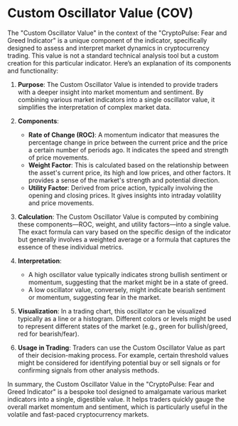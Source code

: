 # Custom Oscillator Value (COV)

The "Custom Oscillator Value" in the context of the "CryptoPulse: Fear and Greed Indicator" is a unique component of the indicator, specifically designed to assess and interpret market dynamics in cryptocurrency trading. This value is not a standard technical analysis tool but a custom creation for this particular indicator. Here’s an explanation of its components and functionality:

1. **Purpose**: The Custom Oscillator Value is intended to provide traders with a deeper insight into market momentum and sentiment. By combining various market indicators into a single oscillator value, it simplifies the interpretation of complex market data.

2. **Components**:
   - **Rate of Change (ROC)**: A momentum indicator that measures the percentage change in price between the current price and the price a certain number of periods ago. It indicates the speed and strength of price movements.
   - **Weight Factor**: This is calculated based on the relationship between the asset's current price, its high and low prices, and other factors. It provides a sense of the market's strength and potential direction.
   - **Utility Factor**: Derived from price action, typically involving the opening and closing prices. It gives insights into intraday volatility and price movements.

3. **Calculation**: The Custom Oscillator Value is computed by combining these components—ROC, weight, and utility factors—into a single value. The exact formula can vary based on the specific design of the indicator but generally involves a weighted average or a formula that captures the essence of these individual metrics.

4. **Interpretation**:
   - A high oscillator value typically indicates strong bullish sentiment or momentum, suggesting that the market might be in a state of greed.
   - A low oscillator value, conversely, might indicate bearish sentiment or momentum, suggesting fear in the market.

5. **Visualization**: In a trading chart, this oscillator can be visualized typically as a line or a histogram. Different colors or levels might be used to represent different states of the market (e.g., green for bullish/greed, red for bearish/fear).

6. **Usage in Trading**: Traders can use the Custom Oscillator Value as part of their decision-making process. For example, certain threshold values might be considered for identifying potential buy or sell signals or for confirming signals from other analysis methods.

In summary, the Custom Oscillator Value in the "CryptoPulse: Fear and Greed Indicator" is a bespoke tool designed to amalgamate various market indicators into a single, digestible value. It helps traders quickly gauge the overall market momentum and sentiment, which is particularly useful in the volatile and fast-paced cryptocurrency markets.
